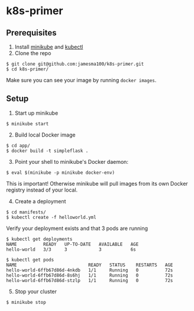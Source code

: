 # k8s-primer

## Prerequisites
1. Install [minikube](https://minikube.sigs.k8s.io/docs/start/) and [kubectl](https://kubernetes.io/docs/tasks/tools/#kubectl)
2. Clone the repo
```
$ git clone git@github.com:jamesma100/k8s-primer.git
$ cd k8s-primer/
```
Make sure you can see your image by running `docker images`.

## Setup
1. Start up minikube
```
$ minikube start
```
2. Build local Docker image
```
$ cd app/
$ docker build -t simpleflask .
```
3. Point your shell to minikube's Docker daemon:
```
$ eval $(minikube -p minikube docker-env)
```
This is important! Otherwise minikube will pull images from its own Docker registry instead of your local.

4. Create a deployment

```
$ cd manifests/
$ kubectl create -f helloworld.yml
```
Verify your deployment exists and that 3 pods are running
```
$ kubectl get deployments
NAME          READY   UP-TO-DATE   AVAILABLE   AGE
hello-world   3/3     3            3           6s

$ kubectl get pods
NAME                           READY   STATUS    RESTARTS   AGE
hello-world-6ffb67d86d-4nkdb   1/1     Running   0          72s
hello-world-6ffb67d86d-8s6hj   1/1     Running   0          72s
hello-world-6ffb67d86d-stzlp   1/1     Running   0          72s
```

5. Stop your cluster
```
$ minikube stop
```
